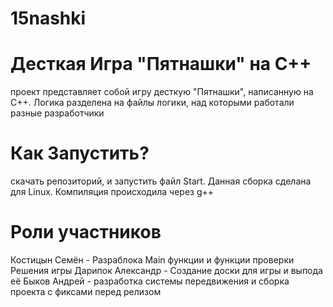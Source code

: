 # 15nashki
# Десткая Игра "Пятнашки" на C++
проект представляет собой игру десткую "Пятнашки", написанную на C++. Логика разделена на файлы логики, над которыми работали разные разработчики
# Как Запустить?
скачать репозиторий, и запустить файл Start. Данная сборка сделана для Linux. Компиляция происходила через g++
# Роли участников
Костицын Семён - Разраблока Main функции и функции проверки Решения игры
Дарипок Александр - Создание доски для игры и выпода её
Быков Андрей - разработка системы передвижения и сборка проекта с фиксами перед релизом
